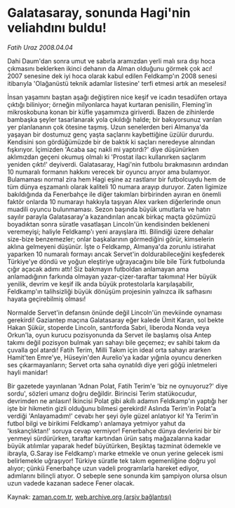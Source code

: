 # Galatasaray, sonunda Hagi'nin veliahdını buldu!

*Fatih Uraz 2008.04.04*

<tr><td class="metin" colspan="2" style="padding-top: 20px; padding-left: 5px; padding-right: 10px;">Dahi Daum'dan sonra umut ve sabırla aramızdan yerli malı sıra dışı hoca çıkmasını beklerken ikinci dehanın da Alman olduğunu görmek çok acı! 2007 senesine dek iyi hoca olarak kabul edilen Feldkamp'ın 2008 senesi itibarıyla 'Olağanüstü teknik adamlar listesine' terfi etmesi artık an meselesi!</td></tr><tr><td class="metin" colspan="2" style="padding-top: 20px; padding-left: 5px; padding-right: 10px;"><p>İnsan yaşamını baştan aşağı değiştiren nice keşif ve icadın tesadüfen ortaya çıktığı biliniyor; örneğin milyonlarca hayat kurtaran penisilin, Fleming'in mikroskobuna konan bir küfle yaşamımıza giriverdi. Bazen de zihinlerde bambaşka şeyler tasarlanarak yola çıkıldığı halde; bir bakıyorsunuz varılan yer planlananın çok ötesine taşmış. Uzun senelerden beri Almanya'da yaşayan bir dostumuz genç yaşta saçlarını kaybettiğine üzülür dururdu. Kendisini son gördüğümüzde bir de baktık ki saçları neredeyse alnından fışkırıyor. İçimizden 'Acaba saç nakli mi yaptırdı?' diye düşünürken aklımızdan geçeni okumuş olmalı ki 'Prostat ilacı kullanırken saçlarım yeniden çıktı!' deyiverdi. Galatasaray, Hagi'nin futbolu bırakmasının ardından 10 numaralı formanın hakkını verecek bir oyuncu arıyor ama bulamıyor. Bulamaması normal zira hem Hagi eşine az rastlanır bir futbolcuydu hem de tüm dünya eşzamanlı olarak kaliteli 10 numara arayıp duruyor. Zaten ligimize bakıldığında da Fenerbahçe ile diğer takımları birbirinden ayıran en önemli faktör onlarda 10 numarayı hakkıyla taşıyan Alex varken diğerlerinde onun muadili oyuncu bulunmaması. Sezon başında büyük umutlarla ve hatırı sayılır parayla Galatasaray'a kazandırılan ancak birkaç maçta gözümüzü boyadıktan sonra süratle vasatlaşan Lincoln'ün kendisinden bekleneni veremeyişi; haliyle Feldkamp'ı yeni arayışlara itti. Bilindiği üzere dehalar size-bize benzemezler; onlar başkalarının görmediğini görür, kimselerin aklına gelmeyeni düşünür. İşte o Feldkamp, Almanya'da zorunlu istirahat yaparken 10 numaralı formayı ancak Servet'in doldurabileceğini keşfederek Türkiye'ye döndü ve yoğun eleştiriye uğrayacağını bile bile Türk futbolunda çığır açacak adımı attı! Siz bakmayın futboldan anlamayan ama anlamadığının farkında olmayan yazar-çizer-taraftar takımına! Her büyük yenilik, devrim ve keşif ilk anda büyük protestolarla karşılaşabilir, Feldkamp'ın talihsizliği büyük dönüşüm projesinin yalnızca ilk safhasını hayata geçirebilmiş olması!
<p>Normalde Servet'in defansın önünde değil Lincoln'ün mevkiinde oynaması gerekirdi! Gaziantep maçına Galatasaray eğer kalede Ümit Karan, sol bekte Hakan Şükür, stoperde Lincoln, santrforda Sabri, liberoda Nonda veya Orkun'la, oyun kurucu pozisyonunda da Servet ile başlamış olsa Antep takımı değil pozisyon bulmak yarı sahayı bile geçemez; ev sahibi takım da çuvalla gol atardı! Fatih Terim, Milli Takım için ideal orta sahayı ararken Hamit'ten Emre'ye, Hüseyin'den Aurelio'ya kadar yığınla oyuncu denerken ses çıkarmayanların; Servet orta saha oynatıldı diye yeri göğü inletmeleri hayli manidar!
<p>Bir gazetede yayınlanan 'Adnan Polat, Fatih Terim'e 'biz ne oynuyoruz?' diye sordu', sözleri umarız doğru değildir. Birincisi Terim statükocudur, devrimden ne anlasın! İkincisi Polat gibi akıllı adamın Feldkamp'ın yaptığı her işte bir hikmetin gizli olduğunu bilmesi gerekirdi! Aslında Terim'in Polat'a verdiği 'Anlayamadım!' cevabı her şeyi öyle güzel anlatıyor ki! Ya Terim'in futbol bilgi ve birikimi Feldkamp'ı anlamaya yetmiyor yahut da 'kıskançlıktan!' soruya cevap vermiyor! Fenerbahçe dünya devlerini bir bir yenmeyi sürdürürken, taraftar kartından ürün satış mağazalarına kadar büyük atılımlar yaparak hedef büyütürken, Beşiktaş tazminat ödemekle ve ibrayla, G.Saray ise Feldkamp'ı marke etmekle ve onun yerine gelecek ismi belirlemekle uğraşıyor! Türkiye süratle tek takım egemenliğine doğru yol alıyor; çünkü Fenerbahçe uzun vadeli programlarla hareket ediyor, adımlarını bilinçli atıyor. O sebeple sene sonunda kim şampiyon olursa olsun uzun vadede kazanan sadece Fener olacak. <br/></p></p></p></td></tr>

Kaynak: [zaman.com.tr](http://zaman.com.tr/yazar.do?yazino=673157), [web.archive.org (arşiv bağlantısı)](http://web.archive.org/web/20080609182826/http://www.zaman.com.tr:80/yazar.do?yazino=673157)
